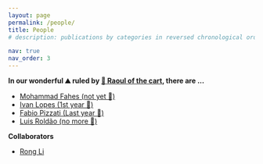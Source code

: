 ```yaml
---
layout: page
permalink: /people/
title: People
# description: publications by categories in reversed chronological order. generated by jekyll-scholar.

nav: true
nav_order: 3
---
```

<b>In our wonderful ⛰️ ruled by <a href="https://team.inria.fr/rits/membres/raoul-de-charette/">🤴 Raoul of the cart</a>, there are ...</b>
<ul>
    <li><a href="https://mfahes.github.io/">Mohammad Fahes (not yet 🐒)</a></li>
    <li><a href="#">Ivan Lopes (1st year 🐒)</a></li>
    <li><a href="https://fabvio.github.io/">Fabio Pizzati (Last year 🐒)</a></li>
    <li><a href="https://team.inria.fr/rits/membres/luis-roldao-jimenez/">Luis Roldão (no more 🐒)</a></li>
</ul>

<b>Collaborators</b>
<ul>
    <li><a href="https://rongli.tech/">Rong Li</a></li>
</ul>